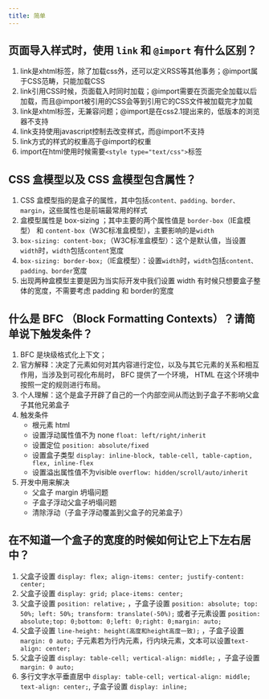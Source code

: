 ```yaml
---
title: 简单
---
```


## 页面导入样式时，使用 `link` 和 `@import` 有什么区别？

<Answer>

1. link是xhtml标签，除了加载css外，还可以定义RSS等其他事务；@import属于CSS范畴，只能加载CSS
2. link引用CSS时候，页面载入时同时加载；@import需要在页面完全加载以后加载，而且@import被引用的CSS会等到引用它的CSS文件被加载完才加载
3. link是xhtml标签，无兼容问题；@import是在css2.1提出来的，低版本的浏览器不支持
4. link支持使用javascript控制去改变样式，而@import不支持
5. link方式的样式的权重高于@import的权重
6. import在html使用时候需要`<style type="text/css">`标签

</Answer>

##  CSS 盒模型以及 CSS 盒模型包含属性？

<Answer>

1. CSS 盒模型指的是盒子的属性，其中包括`content、padding、border、margin`，这些属性也是前端最常用的样式
2. 盒模型属性是 box-sizing ；其中主要的两个属性值是 `border-box`（IE盒模型） 和 `content-box`（W3C标准盒模型），主要影响的是`width`
3. `box-sizing: content-box;`（W3C标准盒模型）：这个是默认值，当设置`width`时，`width`包括`content`宽度
4. `box-sizing: border-box;`（IE盒模型）：设置`width`时，`width`包括`content、padding、border`宽度
5. 出现两种盒模型主要是因为当实际开发中我们设置 width 有时候只想要盒子整体的宽度，不需要考虑 padding 和 border的宽度

</Answer>

## 什么是 BFC （Block Formatting Contexts）？请简单说下触发条件？

<Answer>

1. BFC 是块级格式化上下文；
2. 官方解释：决定了元素如何对其内容进行定位，以及与其它元素的关系和相互作用，当涉及到可视化布局时， BFC 提供了一个环境， HTML 在这个环境中按照一定的规则进行布局。
3. 个人理解：这个是盒子开辟了自己的一个内部空间从而达到子盒子不影响父盒子其他兄弟盒子
4. 触发条件
   - 根元素 html
   - 设置浮动属性值不为 none `float: left/right/inherit`
   - 设置定位 `position: absolute/fixed`
   - 设置盒子类型 `display: inline-block, table-cell, table-caption, flex, inline-flex`
   - 设置溢出属性值不为visible `overflow: hidden/scroll/auto/inherit`
5. 开发中用来解决
   - 父盒子 margin 坍塌问题
   - 子盒子浮动父盒子坍塌问题
   - 清除浮动（子盒子浮动覆盖到父盒子的兄弟盒子）

</Answer>

## 在不知道一个盒子的宽度的时候如何让它上下左右居中？

<Answer>

1. 父盒子设置 `display: flex; align-items: center; justify-content: center;` 
2. 父盒子设置 `display: grid; place-items: center;` 
3. 父盒子设置 `position: relative;` ，子盒子设置 `position: absolute; top: 50%; left: 50%; transform: translate(-50%);` 或者子元素设置 `position: absolute;top: 0;bottom: 0;left: 0;right: 0;margin: auto;`
4. 父盒子设置 `line-height: height(高度和height高度一致);` ，子盒子设置 `margin: 0 auto;` 子元素若为行内元素，行内块元素，文本可以设置`text-align: center;`
5. 父盒子设置 `display: table-cell; vertical-align: middle;` ，子盒子设置 `margin: 0 auto;`
6. 多行文字水平垂直居中 `display: table-cell; vertical-align: middle; text-align: center;`, 子盒子设置 `display: inline;`

</Answer>
